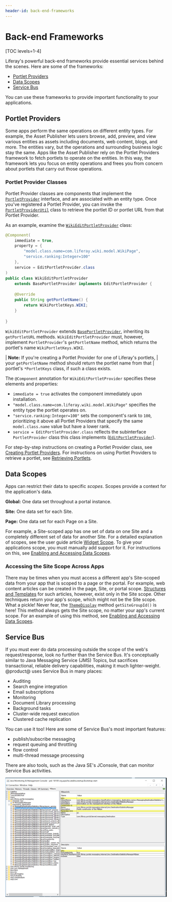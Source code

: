 ```yaml
---
header-id: back-end-frameworks
---
```


# Back-end Frameworks

[TOC levels=1-4]

Liferay's powerful back-end frameworks provide essential services behind the
scenes. Here are some of the frameworks: 

-   [Portlet Providers](#portlet-providers)
-   [Data Scopes](#data-scopes)
-   [Service Bus](#service-bus)

You can use these frameworks to provide important functionality to your
applications. 

## Portlet Providers

Some apps perform the same operations on different entity types. For example, 
the Asset Publisher lets users browse, add, preview, and view various entities 
as assets including documents, web content, blogs, and more. The entities vary, 
but the operations and surrounding business logic stay the same. Apps like the 
Asset Publisher rely on the Portlet Providers framework to fetch portlets to 
operate on the entities. In this way, the framework lets you focus on entity 
operations and frees you from concern about portlets that carry out those 
operations. 

### Portlet Provider Classes

Portlet Provider classes are components that implement the 
[`PortletProvider`](@platform-ref@/7.2-latest/javadocs/portal-kernel/com/liferay/portal/kernel/portlet/PortletProvider.html) 
interface, and are associated with an entity type. Once you've registered a 
Portlet Provider, you can invoke the
[`PortletProviderUtil`](@platform-ref@/7.2-latest/javadocs/portal-kernel/com/liferay/portal/kernel/portlet/PortletProviderUtil.html) 
class to retrieve the portlet ID or portlet URL from that Portlet Provider. 

As an example, examine the 
[`WikiEditPortletProvider`](https://github.com/liferay/liferay-portal/blob/7.2.x/modules/apps/wiki/wiki-web/src/main/java/com/liferay/wiki/web/internal/portlet/WikiEditPortletProvider.java)
class: 

```java
@Component(
    immediate = true,
    property = {
        "model.class.name=com.liferay.wiki.model.WikiPage",
        "service.ranking:Integer=100"
    },
    service = EditPortletProvider.class
)
public class WikiEditPortletProvider
    extends BasePortletProvider implements EditPortletProvider {

    @Override
    public String getPortletName() {
        return WikiPortletKeys.WIKI;
    }

}
```

`WikiEditPortletProvider` extends 
[`BasePortletProvider`](@platform-ref@/7.2-latest/javadocs/portal-kernel/com/liferay/portal/kernel/portlet/BasePortletProvider.html), 
inheriting its `getPortletURL` methods. `WikiEditPortletProvider` must, however, 
implement `PortletProvider`'s `getPortletName` method, which returns the 
portlet's name `WikiPortletKeys.WIKI`. 

| **Note:** If you're creating a Portlet Provider for one of Liferay's portlets, 
| your `getPortletName` method should return the portlet name from that 
| portlet's `*PortletKeys` class, if such a class exists. 

The `@Component` annotation for `WikiEditPortletProvider` specifies these 
elements and properties: 

-   `immediate = true` activates the component immediately upon installation.
-   `"model.class.name=com.liferay.wiki.model.WikiPage"` specifies the entity 
    type the portlet operates on. 
-   `"service.ranking:Integer=100"` sets the component's rank to `100`, 
    prioritizing it above all Portlet Providers that specify the same
    `model.class.name` value but have a lower rank. 
-   `service = EditPortletProvider.class` reflects the subinterface 
    `PortletProvider` class this class implements 
    ([`EditPortletProvider`](@platform-ref@/7.2-latest/javadocs/portal-kernel/com/liferay/portal/kernel/portlet/EditPortletProvider.html)). 

For step-by-step instructions on creating a Portlet Provider class, see 
[Creating Portlet Providers](/docs/7-2/frameworks/-/knowledge_base/f/creating-portlet-providers). 
For instructions on using Portlet Providers to retrieve a portlet, see 
[Retrieving Portlets](/docs/7-2/frameworks/-/knowledge_base/f/retrieving-portlets). 

## Data Scopes

Apps can restrict their data to specific *scopes*. Scopes provide a context for 
the application's data. 

**Global:** One data set throughout a portal instance. 

**Site:** One data set for each Site. 

**Page:** One data set for each Page on a Site. 

For example, a Site-scoped app has one set of data on one Site and a completely
different set of data for another Site. For a detailed explanation of scopes,
see the user guide article 
[Widget Scope](/docs/7-2/user/-/knowledge_base/u/widget-scope). 
To give your applications scope, you must manually add support for it. For 
instructions on this, see 
[Enabling and Accessing Data Scopes](/docs/7-2/frameworks/-/knowledge_base/f/enabling-and-accessing-data-scopes). 

### Accessing the Site Scope Across Apps

There may be times when you must access a different app's Site-scoped data from 
your app that is scoped to a page or the portal. For example, web content 
articles can be created in the page, Site, or portal scope. 
[Structures and Templates](/docs/7-2/user/-/knowledge_base/u/designing-uniform-content) 
for such articles, however, exist only in the Site scope. Other techniques 
return your app's scope, which might not be the Site scope. What a pickle! Never
fear, the 
[`ThemeDisplay`](@platform-ref@/7.2-latest/javadocs/portal-kernel/com/liferay/portal/kernel/theme/ThemeDisplay.html) 
method `getSiteGroupId()` is here! This method always gets the Site scope, no 
matter your app's current scope. For an example of using this method, see 
[Enabling and Accessing Data Scopes](/docs/7-2/frameworks/-/knowledge_base/f/enabling-and-accessing-data-scopes). 

## Service Bus

If you must ever do data processing outside the scope of the web's
request/response, look no further than the Service Bus. It's conceptually
similar to Java Messaging Service (JMS) Topics, but sacrifices transactional,
reliable delivery capabilities, making it much lighter-weight. @product@ uses
Service Bus in many places: 

- Auditing
- Search engine integration
- Email subscriptions
- Monitoring
- Document Library processing
- Background tasks
- Cluster-wide request execution
- Clustered cache replication

You can use it too! Here are some of Service Bus's most important features:

-   publish/subscribe messaging 
-   request queuing and throttling
-   flow control
-   multi-thread message processing

There are also tools, such as the Java SE's JConsole, that can monitor Service
Bus activities. 

![Figure 1: JConsole shows statistics on Service Bus messages sent, messages pending, and more.](../../images/service-bus-jconsole.png)
